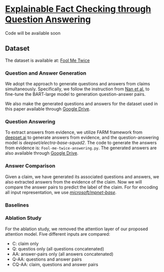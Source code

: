 # [Explainable Fact Checking through Question Answering](https://arxiv.org/abs/2110.05369)
Code will be available soon

## Dataset
The dataset is available at: [Fool Me Twice](https://github.com/google-research/fool-me-twice)

### Question and Answer Generation
We adopt the approach to generate questions and answers from claims simultaneously. Specifically, we follow the instruction from [Nan et al.](https://github.com/amazon-research/fact-check-summarization) to fine-tune the BART-large model to generation question-answer pairs. 

We also make the generated questions and answers for the dataset used in this paper available through [Google Drive](https://drive.google.com/file/d/14SB_pyzwBAM7x4dIHYmFvV5ftUP4oKsQ/view?usp=sharing).

### Question Answering 
To extract answers from evidence, we utilize FARM framework from [deepset.ai](https://github.com/deepset-ai/FARM) to generate answers from evidence, and the question-answering model is *deepset/electra-base-squad2*. The code to generate the answers from evidence is: `Fool-me-twice-answering.py`. The generated answers are also available through [Google Drive](https://drive.google.com/file/d/14wSjRvnqlsq9PIFzoUK-kHJ3TnAKpg0-/view?usp=sharing).

### Answer Comparison
Given a claim, we have generated its associated questions and answers, we also extracted answers from the evidence of the claim. Now we will compare the answer pairs to predict the label of the claim. For for encoding all input representation, we use *[microsoft/mpnet-base](microsoft/mpnet-base)*.

### Baselines

### Ablation Study
For the ablation study, we removed the attention layer of our proposed attention model. Five different inputs are compared:
- C: claim only
- Q: questios only (all questions concatenated)
- AA: answer-pairs only (all answers concatenated)
- Q-AA: questions and answer pairs
- CQ-AA: claim, questions and answer pairs
